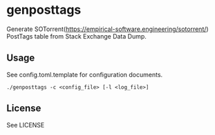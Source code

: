 # genposttags

Generate SOTorrent(https://empirical-software.engineering/sotorrent/) PostTags table from Stack Exchange Data Dump.

## Usage
See config.toml.template for configuration documents.

```shell
./genposttags -c <config_file> [-l <log_file>]
```

## License
See LICENSE

